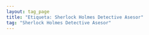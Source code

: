 ```yaml
---
layout: tag_page
title: "Etiqueta: Sherlock Holmes Detective Asesor"
tag: "Sherlock Holmes Detective Asesor"
---
```

